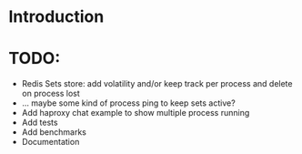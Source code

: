# Introduction

# TODO:

* Redis Sets store: add volatility and/or keep track per process and delete on process lost
* ... maybe some kind of process ping to keep sets active?
* Add haproxy chat example to show multiple process running
* Add tests
* Add benchmarks
* Documentation